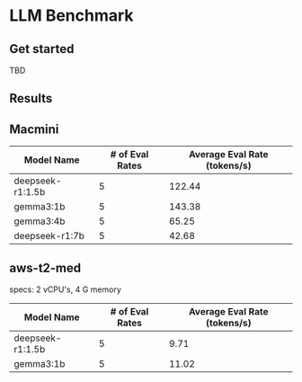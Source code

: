 # LLM Benchmark

## Get started 
TBD

## Results

## Macmini
| Model Name | # of Eval Rates | Average Eval Rate (tokens/s) |
|------------|------------------|-------------------------------|
| deepseek-r1:1.5b | 5 | 122.44 |
| gemma3:1b | 5 | 143.38 |
| gemma3:4b | 5 | 65.25 |
| deepseek-r1:7b | 5 | 42.68 |

## aws-t2-med
specs: 2 vCPU's, 4 G memory

| Model Name | # of Eval Rates | Average Eval Rate (tokens/s) |
|------------|------------------|-------------------------------|
| deepseek-r1:1.5b | 5 | 9.71 |
| gemma3:1b | 5 | 11.02 |